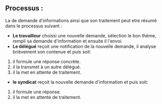 ## Processus : ##

La de demande d'informations ainsi que son traitement peut etre résumé dans le processus suivant :

- **Le travailleur** choissi une nouvelle demande, sélection le bon thème, rempli sa demande d'information et ensuite il l'envoi.
- **Le délégué** reçoit une notification de la nouvelle demande, il analyse brièvement son contenue et puis soit:
1. il formule une réponse concrète.
2. il la transmet à un autre délégué.
3. il la met en attente de traitement.

- **le syndicat** reçoit la nouvelle demande d'information et puis soit:
1. il formule une réponse.
2. il la met en attente de traitement.
